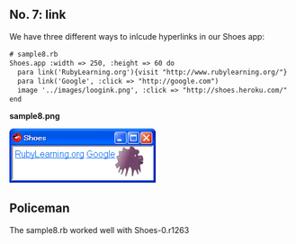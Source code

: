 No. 7: link
---------

We have three different ways to inlcude hyperlinks in our Shoes app:

	# sample8.rb
	Shoes.app :width => 250, :height => 60 do
	  para link('RubyLearning.org'){visit "http://www.rubylearning.org/"}
	  para link('Google', :click => "http://google.com")
	  image '../images/loogink.png', :click => "http://shoes.heroku.com/"
	end

**sample8.png**

![sample8.png](http://github.com/ashbb/shoes_tutorial_html/raw/master/images/sample8.png)


Policeman
---------

The sample8.rb worked well with Shoes-0.r1263
